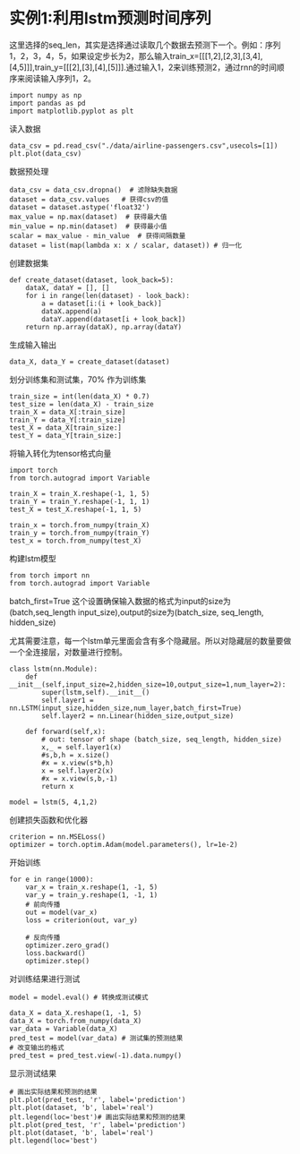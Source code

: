 # 实例1:利用lstm预测时间序列

这里选择的seq_len，其实是选择通过读取几个数据去预测下一个。例如：序列1，2，3，4，5，如果设定步长为2，那么输入train_x=[[[1,2],[2,3],[3,4],[4,5]]],train_y=[[[2],[3],[4],[5]]].通过输入1，2来训练预测2，通过rnn的时间顺序来阅读输入序列1，2。

	import numpy as np
	import pandas as pd
	import matplotlib.pyplot as plt

读入数据

	data_csv = pd.read_csv("./data/airline-passengers.csv",usecols=[1])
	plt.plot(data_csv)

数据预处理

	data_csv = data_csv.dropna()  # 滤除缺失数据
	dataset = data_csv.values   # 获得csv的值
	dataset = dataset.astype('float32')
	max_value = np.max(dataset)  # 获得最大值
	min_value = np.min(dataset)  # 获得最小值
	scalar = max_value - min_value  # 获得间隔数量
	dataset = list(map(lambda x: x / scalar, dataset)) # 归一化

创建数据集

	def create_dataset(dataset, look_back=5):
	    dataX, dataY = [], []
	    for i in range(len(dataset) - look_back):
	        a = dataset[i:(i + look_back)]
	        dataX.append(a)
	        dataY.append(dataset[i + look_back])
	    return np.array(dataX), np.array(dataY)

生成输入输出

	data_X, data_Y = create_dataset(dataset)


划分训练集和测试集，70% 作为训练集

	train_size = int(len(data_X) * 0.7)
	test_size = len(data_X) - train_size
	train_X = data_X[:train_size]
	train_Y = data_Y[:train_size]
	test_X = data_X[train_size:]
	test_Y = data_Y[train_size:]


将输入转化为tensor格式向量

	import torch
	from torch.autograd import Variable

	train_X = train_X.reshape(-1, 1, 5)
	train_Y = train_Y.reshape(-1, 1, 1)
	test_X = test_X.reshape(-1, 1, 5)

	train_x = torch.from_numpy(train_X)
	train_y = torch.from_numpy(train_Y)
	test_x = torch.from_numpy(test_X)

构建lstm模型

	from torch import nn
	from torch.autograd import Variable

batch_first=True 这个设置确保输入数据的格式为input的size为(batch,seq_length input_size),output的size为(batch_size, seq_length, hidden_size)

尤其需要注意，每一个lstm单元里面会含有多个隐藏层。所以对隐藏层的数量要做一个全连接层，对数量进行控制。

	class lstm(nn.Module):
	    def __init__(self,input_size=2,hidden_size=10,output_size=1,num_layer=2):
	        super(lstm,self).__init__()
	        self.layer1 = nn.LSTM(input_size,hidden_size,num_layer,batch_first=True)
	        self.layer2 = nn.Linear(hidden_size,output_size)
	    
	    def forward(self,x):
	        # out: tensor of shape (batch_size, seq_length, hidden_size)
	        x,_ = self.layer1(x)
	        #s,b,h = x.size()
	        #x = x.view(s*b,h)
	        x = self.layer2(x)
	        #x = x.view(s,b,-1)
	        return x

	model = lstm(5, 4,1,2)


创建损失函数和优化器


	criterion = nn.MSELoss()
	optimizer = torch.optim.Adam(model.parameters(), lr=1e-2)

开始训练

	for e in range(1000):
	    var_x = train_x.reshape(1, -1, 5)
	    var_y = train_y.reshape(1, -1, 1)
	    # 前向传播
	    out = model(var_x)
	    loss = criterion(out, var_y)
	    
	    # 反向传播
	    optimizer.zero_grad()
	    loss.backward()
	    optimizer.step()

对训练结果进行测试

	model = model.eval() # 转换成测试模式

	data_X = data_X.reshape(1, -1, 5)
	data_X = torch.from_numpy(data_X)
	var_data = Variable(data_X)
	pred_test = model(var_data) # 测试集的预测结果
	# 改变输出的格式
	pred_test = pred_test.view(-1).data.numpy()

显示测试结果

	# 画出实际结果和预测的结果
	plt.plot(pred_test, 'r', label='prediction')
	plt.plot(dataset, 'b', label='real')
	plt.legend(loc='best')# 画出实际结果和预测的结果
	plt.plot(pred_test, 'r', label='prediction')
	plt.plot(dataset, 'b', label='real')
	plt.legend(loc='best')